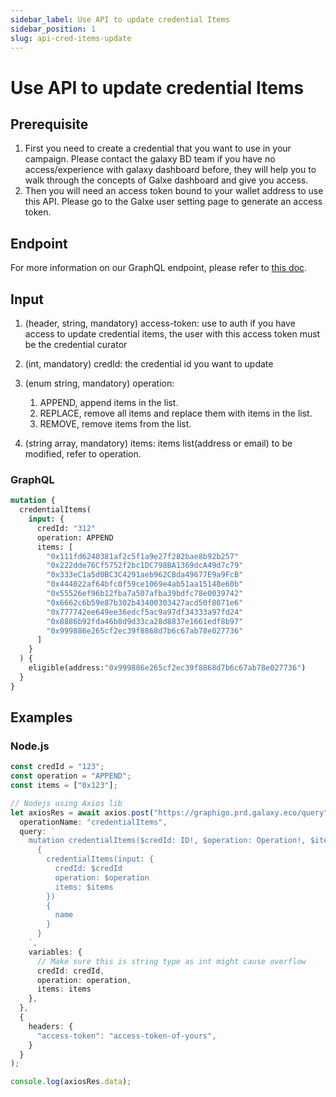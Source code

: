 ```yaml
---
sidebar_label: Use API to update credential Items
sidebar_position: 1
slug: api-cred-items-update
---
```

# Use API to update credential Items

## Prerequisite

1. First you need to create a credential that you want to use in your campaign. Please contact the galaxy BD team if you have no access/experience with galaxy dashboard before, they will help you to walk through the concepts of Galxe dashboard and give you access.
2. Then you will need an access token bound to your wallet address to use this API. Please go to the Galxe user setting page to generate an access token.

## Endpoint

For more information on our GraphQL endpoint, please refer to [this doc](../4-graphql-api/overview.md).

## Input

1. (header, string, mandatory) access-token: use to auth if you have access to update credential items, the user with this access token must be the credential curator
2. (int, mandatory) credId: the credential id you want to update
3. (enum string, mandatory) operation:

   1. APPEND, append items in the list.
   2. REPLACE, remove all items and replace them with items in the list.
   3. REMOVE, remove items from the list.
4. (string array, mandatory) items: items list(address or email) to be modified, refer to operation.

### GraphQL

```graphql
mutation {
  credentialItems(
    input: {
      credId: "312"
      operation: APPEND
      items: [
        "0x111fd6240381af2c5f1a9e27f282bae8b92b257"
        "0x222dde76Cf5752f2bc1DC798BA1369dcA49d7c79"
        "0x333eC1a5d0BC3C4291aeb962CBda49677E9a9FcB"
        "0x444022af64bfc0f59ce1069e4ab51aa15148e60b"
        "0x55526ef96b12fba7a507afba39bdfc78e0039742"
        "0x6662c6b59e87b302b43400303427acd50f8071e6"
        "0x777742ee649ee36edcf5ac9a97df34333a97fd24"
        "0x8886b92fda46b8d9d33ca28d8837e1661edf8b97"
        "0x999886e265cf2ec39f8868d7b6c67ab78e027736"
      ]
    }
  ) {
    eligible(address:"0x999886e265cf2ec39f8868d7b6c67ab78e027736")
  }
}
```

## Examples

### Node.js

```typescript
const credId = "123";
const operation = "APPEND";
const items = ["0x123"];

// Nodejs using Axios lib
let axiosRes = await axios.post("https://graphigo.prd.galaxy.eco/query", {
  operationName: "credentialItems",
  query: `
    mutation credentialItems($credId: ID!, $operation: Operation!, $items: [String!]!) 
      { 
        credentialItems(input: { 
          credId: $credId 
          operation: $operation 
          items: $items 
        }) 
        { 
          name 
        } 
      }
    `,
    variables: {
      // Make sure this is string type as int might cause overflow
      credId: credId,
      operation: operation,
      items: items
    },
  },
  {
    headers: {
      "access-token": "access-token-of-yours",
    }
  }
);

console.log(axiosRes.data);
```